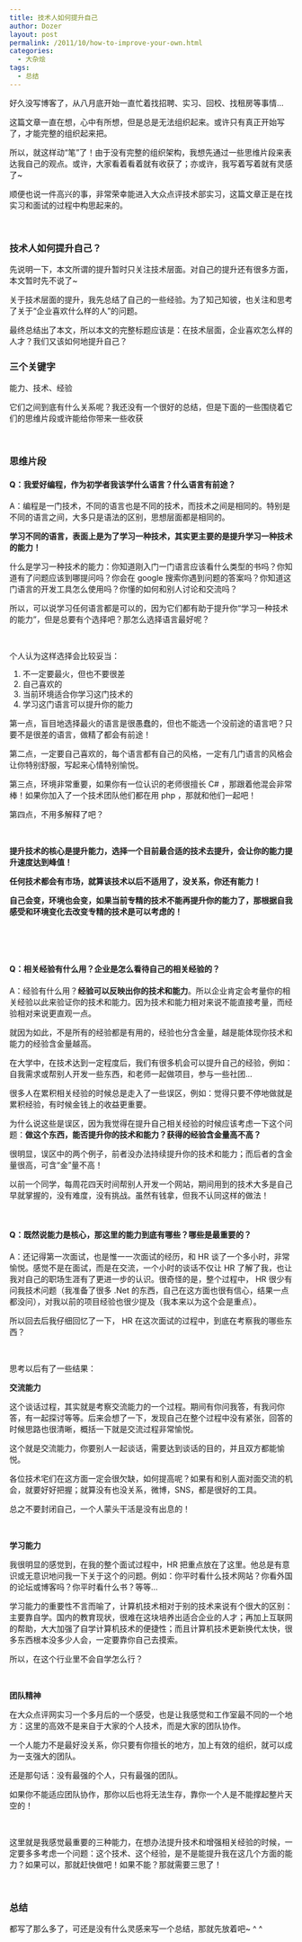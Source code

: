```yaml
---
title: 技术人如何提升自己
author: Dozer
layout: post
permalink: /2011/10/how-to-improve-your-own.html
categories:
  - 大杂烩
tags:
  - 总结
---
```


好久没写博客了，从八月底开始一直忙着找招聘、实习、回校、找租房等事情…

这篇文章一直在想，心中有所想，但是总是无法组织起来。或许只有真正开始写了，才能完整的组织起来把。

所以，就这样动“笔”了！由于没有完整的组织架构，我想先通过一些思维片段来表达我自己的观点。或许，大家看着看着就有收获了；亦或许，我写着写着就有灵感了~

顺便也说一件高兴的事，非常荣幸能进入大众点评技术部实习，这篇文章正是在找实习和面试的过程中构思起来的。

&nbsp;

### 技术人如何提升自己？

先说明一下，本文所谓的提升暂时只关注技术层面。对自己的提升还有很多方面，本文暂时先不说了~

关于技术层面的提升，我先总结了自己的一些经验。为了知己知彼，也关注和思考了关于“企业喜欢什么样的人”的问题。

最终总结出了本文，所以本文的完整标题应该是：在技术层面，企业喜欢怎么样的人才？我们又该如何地提升自己？

<!--more-->

### 三个关键字

能力、技术、经验

它们之间到底有什么关系呢？我还没有一个很好的总结，但是下面的一些围绕着它们的思维片段或许能给你带来一些收获

&nbsp;

### 思维片段

#### Q：我爱好编程，作为初学者我该学什么语言？什么语言有前途？

A：编程是一门技术，不同的语言也是不同的技术，而技术之间是相同的。特别是不同的语言之间，大多只是语法的区别，思想层面都是相同的。

**学习不同的语言，表面上是为了学习一种技术，其实更主要的是提升学习一种技术的能力！**

什么是学习一种技术的能力：你知道刚入门一门语言应该看什么类型的书吗？你知道有了问题应该到哪提问吗？你会在 google 搜索你遇到问题的答案吗？你知道这门语言的开发工具怎么使用吗？你懂的如何和别人讨论和交流吗？

所以，可以说学习任何语言都是可以的，因为它们都有助于提升你“学习一种技术的能力”，但是总要有个选择吧？那怎么选择语言最好呢？

&nbsp;

个人认为这样选择会比较妥当：

1.  <span class="Apple-style-span" style="line-height: 18px;">不一定要最火，但也不要很差</span>
2.  <span class="Apple-style-span" style="line-height: 18px;">自己喜欢的</span>
3.  <span class="Apple-style-span" style="line-height: 18px;">当前环境适合你学习这门技术的</span>
4.  <span class="Apple-style-span" style="line-height: 18px;">学习这门语言可以提升你的能力</span>

第一点，盲目地选择最火的语言是很愚蠢的，但也不能选一个没前途的语言吧？只要不是很差的语言，做精了都会有前途！

第二点，一定要自己喜欢的，每个语言都有自己的风格，一定有几门语言的风格会让你特别舒服，写起来心情特别愉悦。

第三点，环境非常重要，如果你有一位认识的老师很擅长 C# ，那跟着他混会非常棒！如果你加入了一个技术团队他们都在用 php ，那就和他们一起吧！

第四点，不用多解释了吧？

&nbsp;

**提升技术的核心是提升能力，选择一个目前最合适的技术去提升，会让你的能力提升速度达到峰值！**

**任何技术都会有市场，就算该技术以后不适用了，没关系，你还有能力！**

**自己会变，环境也会变，如果当前专精的技术不能再提升你的能力了，那根据自我感受和环境变化去改变专精的技术是可以考虑的！**

&nbsp;

&nbsp;

#### Q：相关经验有什么用？企业是怎么看待自己的相关经验的？

A：经验有什么用？**经验可以反映出你的技术和能力**。所以企业肯定会考量你的相关经验以此来验证你的技术和能力。因为技术和能力相对来说不能直接考量，而经验相对来说更直观一点。

就因为如此，不是所有的经验都是有用的，经验也分含金量，越是能体现你技术和能力的经验含金量越高。

在大学中，在技术达到一定程度后，我们有很多机会可以提升自己的经验，例如：自我需求或帮别人开发一些东西，和老师一起做项目，参与一些社团…

很多人在累积相关经验的时候总是走入了一些误区，例如：觉得只要不停地做就是累积经验，有时候金钱上的收益更重要。

为什么说这些是误区，因为我觉得在提升自己相关经验的时候应该考虑一下这个问题：**做这个东西，能否提升你的技术和能力？获得的经验含金量高不高？**

很明显，误区中的两个例子，前者没办法持续提升你的技术和能力；而后者的含金量很高，可含“金”量不高！

以前一个同学，每周花四天时间帮别人开发一个网站，期间用到的技术大多是自己早就掌握的，没有难度，没有挑战。虽然有钱拿，但我不认同这样的做法！

&nbsp;

#### Q：既然说能力是核心，那这里的能力到底有哪些？哪些是最重要的？

A：还记得第一次面试，也是惟一一次面试的经历，和 HR 谈了一个多小时，非常愉悦。感觉不是在面试，而是在交流，一个小时的谈话不仅让 HR 了解了我，也让我对自己的职场生涯有了更进一步的认识。很奇怪的是，整个过程中， HR 很少有问我技术问题（我准备了很多 .Net 的东西，自己在这方面也很有信心，结果一点都没问），对我以前的项目经验也很少提及（我本来以为这个会是重点）。

所以回去后我仔细回忆了一下， HR 在这次面试的过程中，到底在考察我的哪些东西？

&nbsp;

思考以后有了一些结果：

**交流能力**

这个谈话过程，其实就是考察交流能力的一个过程。期间有你问我答，有我问你答，有一起探讨等等。后来会想了一下，发现自己在整个过程中没有紧张，回答的时候思路也很清晰，概括一下就是交流过程非常愉悦。

这个就是交流能力，你要别人一起谈话，需要达到谈话的目的，并且双方都能愉悦。

各位技术宅们在这方面一定会很欠缺，如何提高呢？如果有和别人面对面交流的机会，就要好好把握；就算没有也没关系，微博，SNS，都是很好的工具。

总之不要封闭自己，一个人蒙头干活是没有出息的！

&nbsp;

**学习能力**

我很明显的感觉到，在我的整个面试过程中，HR 把重点放在了这里。他总是有意识或无意识地问我一下关于这个的问题。例如：你平时看什么技术网站？你看外国的论坛或博客吗？你平时看什么书？等等…

学习能力的重要性不言而喻了，计算机技术相对于别的技术来说有个很大的区别：主要靠自学。国内的教育现状，很难在这块培养出适合企业的人才；再加上互联网的帮助，大大加强了自学计算机技术的便捷性；而且计算机技术更新换代太快，很多东西根本没多少人会，一定要靠你自己去摸索。

所以，在这个行业里不会自学怎么行？

&nbsp;

**团队精神**

在大众点评网实习一个多月后的一个感受，也是让我感觉和工作室最不同的一个地方：这里的高效不是来自于大家的个人技术，而是大家的团队协作。

一个人能力不是最好没关系，你只要有你擅长的地方，加上有效的组织，就可以成为一支强大的团队。

还是那句话：没有最强的个人，只有最强的团队。

如果你不能适应团队协作，那你以后也将无法生存，靠你一个人是不能撑起整片天空的！

&nbsp;

这里就是我感觉最重要的三种能力，在想办法提升技术和增强相关经验的时候，一定要多多考虑一个问题：这个技术、这个经验，是不是能提升我在这几个方面的能力？如果可以，那就赶快做吧！如果不能？那就需要三思了！

&nbsp;

### 总结

都写了那么多了，可还是没有什么灵感来写一个总结，那就先放着吧~ ^ ^
